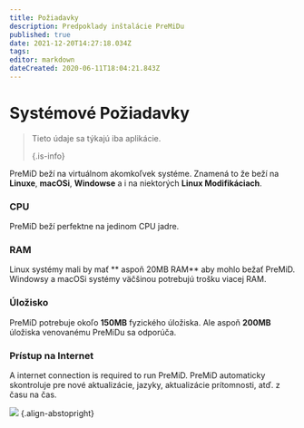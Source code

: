 ```yaml
---
title: Požiadavky
description: Predpoklady inštalácie PreMiDu
published: true
date: 2021-12-20T14:27:18.034Z
tags:
editor: markdown
dateCreated: 2020-06-11T18:04:21.843Z
---
```


# Systémové Požiadavky

> Tieto údaje sa týkajú iba aplikácie.
>
> {.is-info}

PreMiD beží na virtuálnom akomkoľvek systéme. Znamená to že beží na **Linuxe**, **macOSi**, **Windowse** a i na niektorých **Linux Modifikáciach**.

### CPU
PreMiD beží perfektne na jedinom CPU jadre.

### RAM
Linux systémy mali by mať ** aspoň 20MB RAM** aby mohlo bežať PreMiD. Windowsy a macOSi systémy väčšinou potrebujú trošku viacej RAM.

### Úložisko
PreMiD potrebuje okoľo **150MB** fyzického úložiska. Ale aspoň **200MB** úložiska venovanému PreMiDu sa odporúča.

### Prístup na Internet
A internet connection is required to run PreMiD. PreMiD automaticky skontroluje pre nové aktualizácie, jazyky, aktualizácie prítomnosti, atď. z času na čas.

![](https://a.icons8.com/ViUXyjOj/f4tFww/svg.svg) {.align-abstopright}
